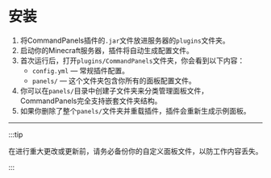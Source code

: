 # 安装

1. 将CommandPanels插件的`.jar`文件放进服务器的`plugins`文件夹。
2. 启动你的Minecraft服务器，插件将自动生成配置文件。
3. 首次运行后，打开`plugins/CommandPanels`文件夹，你会看到以下内容：
    - `config.yml` — 常规插件配置。
    - `panels/` — 这个文件夹包含你所有的面板配置文件。
4. 你可以在`panels/`目录中创建子文件夹来分类管理面板文件，CommandPanels完全支持嵌套文件夹结构。
5. 如果你删除了整个`panels/`文件夹并重载插件，插件会重新生成示例面板。

------

:::tip

在进行重大更改或更新前，请务必备份你的自定义面板文件，以防工作内容丢失。

:::